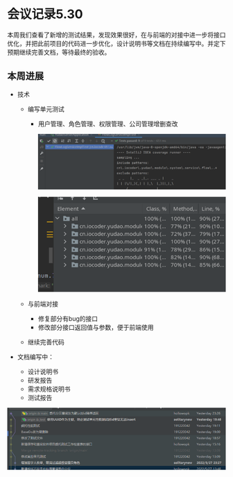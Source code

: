 # 会议记录5.30

本周我们查看了新增的测试结果，发现效果很好，在与前端的对接中进一步将接口优化，并把此前项目的代码进一步优化，设计说明书等文档在持续编写中。并定下预期继续完善文档，等待最终的验收。



## 本周进展

- 技术

  - 编写单元测试

    - 用户管理、角色管理、权限管理、公司管理增删查改

      ![1](每周进展-B组-5.30.assets/test1.png)

      ![](每周进展-B组-5.30.assets/test2.png)

  - 与前端对接

    - 修复部分有bug的接口
    - 修改部分接口返回值与参数，便于前端使用

  - 继续完善代码

- 文档编写中：

  - 设计说明书
  - 研发报告
  - 需求规格说明书
  - 测试报告

![](每周进展-B组-5.30.assets/content.png)